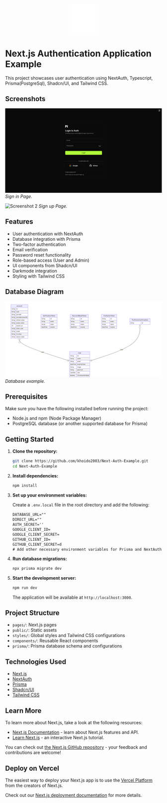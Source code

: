 <!-- Add your project logo here -->
<p align="center">
  <img src="./public/logo-dark.svg" alt="Auth logo" width="100" height="100">
</p>

# Next.js Authentication Application Example

This project showcases user authentication using NextAuth, Typescript, Prisma(PostgreSql), Shadcn/UI, and Tailwind CSS.

## Screenshots

![Screenshot 1](screenshots/s-1.png)
_Sign in Page._

![Screenshot 2](screenshots/s-22.png)
_Sign up Page._

## Features

- User authentication with NextAuth
- Database integration with Prisma
- Two-factor authentication
- Email verification
- Password reset functionality
- Role-based access (User and Admin)
- UI components from Shadcn/UI
- Darkmode integration
- Styling with Tailwind CSS

## Database Diagram

![Database Diagram](diagram/e-r-diagram.png)
_Database example._

## Prerequisites

Make sure you have the following installed before running the project:

- Node.js and npm (Node Package Manager)
- PostgreSQL database (or another supported database for Prisma)

## Getting Started

1. **Clone the repository:**

   ```bash
   git clone https://github.com/khoido2003/Next-Auth-Example.git
   cd Next-Auth-Example
   ```

2. **Install dependencies:**

   ```bash
   npm install
   ```

3. **Set up your environment variables:**

   Create a `.env.local` file in the root directory and add the following:

   ```env
   DATABASE_URL=""
   DIRECT_URL=""
   AUTH_SECRET=''
   GOOGLE_CLIENT_ID=
   GOOGLE_CLIENT_SECRET=
   GITHUB_CLIENT_ID=
   GITHUB_CLIENT_SECRET=d
   # Add other necessary environment variables for Prisma and NextAuth
   ```

4. **Run database migrations:**

   ```bash
   npx prisma migrate dev
   ```

5. **Start the development server:**

   ```bash
   npm run dev
   ```

   The application will be available at `http://localhost:3000`.

## Project Structure

- `pages/`: Next.js pages
- `public/`: Static assets
- `styles/`: Global styles and Tailwind CSS configurations
- `components/`: Reusable React components
- `prisma/`: Prisma database schema and configurations

## Technologies Used

- [Next.js](https://nextjs.org/)
- [NextAuth](https://next-auth.js.org/)
- [Prisma](https://www.prisma.io/)
- [Shadcn/UI](https://github.com/shadcn/ui)
- [Tailwind CSS](https://tailwindcss.com/)

## Learn More

To learn more about Next.js, take a look at the following resources:

- [Next.js Documentation](https://nextjs.org/docs) - learn about Next.js features and API.
- [Learn Next.js](https://nextjs.org/learn) - an interactive Next.js tutorial.

You can check out [the Next.js GitHub repository](https://github.com/vercel/next.js/) - your feedback and contributions are welcome!

## Deploy on Vercel

The easiest way to deploy your Next.js app is to use the [Vercel Platform](https://vercel.com/new?utm_medium=default-template&filter=next.js&utm_source=create-next-app&utm_campaign=create-next-app-readme) from the creators of Next.js.

Check out our [Next.js deployment documentation](https://nextjs.org/docs/deployment) for more details.
